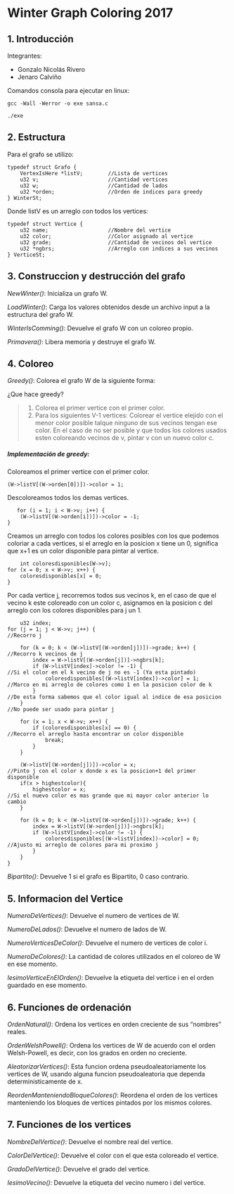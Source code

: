 # Winter Graph Coloring 2017

## 1. Introducción ##

Integrantes:
* Gonzalo Nicolás Rivero
* Jenaro Calviño

Comandos consola para ejecutar en linux:

    gcc -Wall -Werror -o exe sansa.c

    ./exe


## 2. Estructura ##

Para el grafo se utilizo:

    typedef struct Grafo {
        VertexIsHere *listV;        //Lista de vertices
        u32 v;                      //Cantidad vertices
        u32 w;                      //Cantidad de lados
        u32 *orden;                 //Orden de indices para greedy
    } WinterSt;

Donde listV es un arreglo con todos los vertices:

    typedef struct Vertice {
        u32 name;                   //Nombre del vertice
        u32 color;                  //Color asignado al vertice
        u32 grade;                  //Cantidad de vecinos del vertice
        u32 *ngbrs;                 //Arreglo con indices a sus vecinos
    } VerticeSt;


## 3. Construccion y destrucción del grafo ##

_NewWinter()_: Inicializa un grafo W.

_LoadWinter()_: Carga los valores obtenidos desde un archivo input a la estructura del grafo W.

_WinterIsComming()_: Devuelve el grafo W con un coloreo propio.

_Primavera()_: Libera memoria y destruye el grafo W.


## 4. Coloreo ##

_Greedy()_: Colorea el grafo W de la siguiente forma:

¿Que hace greedy?
>1. Colorea el primer vertice con el primer color.
>2. Para los siguientes V-1 vertices: Colorear el vertice elejido con el menor color posible talque ninguno de sus vecinos tengan ese color. En el caso de no ser posible y que todos los colores usados esten coloreando vecinos de v, pintar v con un nuevo color c.

##### Implementación de greedy: #####

Coloreamos el primer vertice con el primer color.
    
    (W->listV[(W->orden[0])])->color = 1; 
    
Descoloreamos todos los demas vertices.

       for (i = 1; i < W->v; i++) {
        (W->listV[(W->orden[i])])->color = -1;
    }

Creamos un arreglo con todos los colores posibles con los que podemos coloriar a cada vertices, si el arreglo en la posicion x tiene un 0, significa que x+1 es un color disponible para pintar al vertice.

        int coloresdisponibles[W->v];
    for (x = 0; x < W->v; x++) {
        coloresdisponibles[x] = 0;
    }
    
Por cada vertice j, recorremos todos sus vecinos k, en el caso de que el vecino k este coloreado con un color c, asignamos en la posicion c del arreglo con los colores disponibles para j un 1.

        u32 index;
    for (j = 1; j < W->v; j++) {                                           //Recorro j
        
        for (k = 0; k < (W->listV[(W->orden[j])])->grade; k++) {           //Recorro k vecinos de j
            index = W->listV[(W->orden[j])]->ngbrs[k];
            if (W->listV[index]->color != -1) {                            //Si el color en el k vecino de j no es -1 (Ya esta pintado)
                coloresdisponibles[(W->listV[index])->color] = 1;          //Marco en mi arreglo de colores como 1 en la posicion color de k
            }                                                              //De esta forma sabemos que el color igual al indice de esa posicion
        }                                                                  //No puede ser usado para pintar j

        for (x = 1; x < W->v; x++) {
            if (coloresdisponibles[x] == 0) {                              //Recorro el arreglo hasta encontrar un color disponible
                break;
            }
        }

        (W->listV[(W->orden[j])])->color = x;                              //Pinto j con el color x donde x es la posicion+1 del primer disponible
        if(x > highestcolor){
            highestcolor = x;                                              //Si el nuevo color es mas grande que mi mayor color anterior lo cambio
        }

        for (k = 0; k < (W->listV[(W->orden[j])])->grade; k++) {
            index = W->listV[(W->orden[j])]->ngbrs[k];
            if (W->listV[index]->color != -1) {
                coloresdisponibles[(W->listV[index])->color] = 0;          //Ajusto mi arreglo de colores para mi proximo j
            }
        }
    }
    

_Bipartito()_: Devuelve 1 si el grafo es Bipartito, 0 caso contrario.


## 5. Informacion del Vertice ##

_NumeroDeVertices()_: Devuelve el numero de vertices de W.

_NumeroDeLados()_: Devuelve el numero de lados de W.

_NumeroVerticesDeColor()_: Devuelve el numero de vertices de color i.

_NumeroDeColores()_: La cantidad de colores utilizados en el coloreo de W en ese momento.

_IesimoVerticeEnElOrden()_: Devuelve la etiqueta del vertice i en el orden guardado en ese momento.

## 6. Funciones de ordenación ##

_OrdenNatural()_: Ordena los vertices en orden creciente de sus “nombres” reales.

_OrdenWelshPowell()_: Ordena los vertices de W de acuerdo con el orden Welsh-Powell, es decir, con los grados en orden
no creciente.

_AleatorizarVertices()_: Esta funcion ordena pseudoaleatoriamente los vertices de W, usando alguna funcion pseudoaleatoria que dependa deterministicamente de x. 

_ReordenManteniendoBloqueColores()_: Reordena el orden de los vertices manteniendo los bloques de vertices pintados por los mismos colores.


## 7. Funciones de los vertices ##

_NombreDelVertice()_: Devuelve el nombre real del vertice.

_ColorDelVertice()_: Devuelve el color con el que esta coloreado el vertice.

_GradoDelVertice()_: Devuelve el grado del vertice.

_IesimoVecino()_: Devuelve la etiqueta del vecino numero i del vertice.
